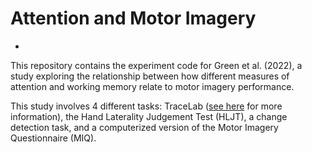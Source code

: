 # Attention and Motor Imagery
-
This repository contains the experiment code for Green et al. (2022), a study exploring the relationship between how different measures of attention and working memory relate to motor imagery performance.

This study involves 4 different tasks: TraceLab ([see here](https://github.com/LBRF/TraceLab) for more information), the Hand Laterality Judgement Test (HLJT), a change detection task, and a computerized version of the Motor Imagery Questionnaire (MIQ).
